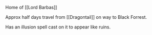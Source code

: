 
Home of [[Lord Barbas]] 

Approx half days travel from [[Dragontail]] on way to Black Forrest.

Has an illusion spell cast on it to appear like ruins.